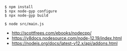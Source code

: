 ```
$ npm install
$ npx node-gyp configure
$ npx node-gyp build
```

```
$ node src/main.js
```

* http://scottfrees.com/ebooks/nodecpp/
* https://v8docs.nodesource.com/node-12.19/index.html
* https://nodejs.org/docs/latest-v12.x/api/addons.html
